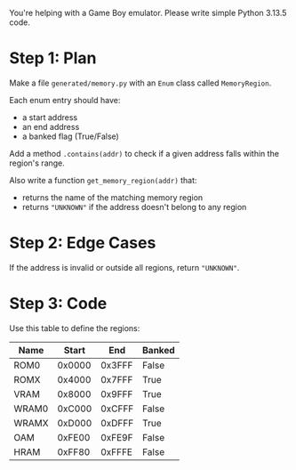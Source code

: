 You're helping with a Game Boy emulator. Please write simple Python 3.13.5 code.

# Step 1: Plan
Make a file `generated/memory.py` with an `Enum` class called `MemoryRegion`.

Each enum entry should have:
- a start address
- an end address
- a banked flag (True/False)

Add a method `.contains(addr)` to check if a given address falls within the region's range.

Also write a function `get_memory_region(addr)` that:
- returns the name of the matching memory region
- returns `"UNKNOWN"` if the address doesn't belong to any region

# Step 2: Edge Cases
If the address is invalid or outside all regions, return `"UNKNOWN"`.

# Step 3: Code
Use this table to define the regions:

| Name   | Start  | End    | Banked |
|--------|--------|--------|--------|
| ROM0   | 0x0000 | 0x3FFF | False  |
| ROMX   | 0x4000 | 0x7FFF | True   |
| VRAM   | 0x8000 | 0x9FFF | True   |
| WRAM0  | 0xC000 | 0xCFFF | False  |
| WRAMX  | 0xD000 | 0xDFFF | True   |
| OAM    | 0xFE00 | 0xFE9F | False  |
| HRAM   | 0xFF80 | 0xFFFE | False  |
